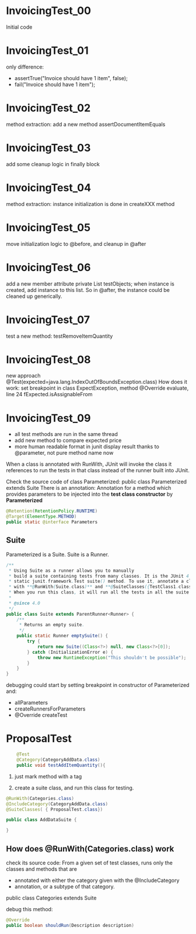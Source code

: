 # InvoicingTest_00

Initial code

# InvoicingTest_01

only difference:

* assertTrue("Invoice should have 1 item", false);
* fail("Invoice should have 1 item"); 

# InvoicingTest_02

method extraction: add a new method assertDocumentItemEquals

# InvoicingTest_03

add some cleanup logic in finally block

# InvoicingTest_04

method extraction: instance initialization is done in createXXX method

# InvoicingTest_05

move initialization logic to @before, and cleanup in @after

# InvoicingTest_06

add a new member attribute private List<Object> testObjects;
when instance is created, add instance to this list. So in @after, the instance could be 
cleaned up generically.

# InvoicingTest_07
test a new method: testRemoveItemQuantity

# InvoicingTest_08
new approach @Test(expected=java.lang.IndexOutOfBoundsException.class)
How does it work:
set breakpoint in class ExpectException, method @Override evaluate, line 24 fExpected.isAssignableFrom

# InvoicingTest_09

* all test methods are run in the same thread
* add new method to compare expected price
* more human readable format in junit display result thanks to @parameter, not pure method name now

When a class is annotated with RunWith, JUnit will invoke the class it references to run the
tests in that class instead of the runner built into JUnit.
 
Check the source code of class Parameterized:
public class Parameterized extends Suite
There is an annotation:
Annotation for a method which provides parameters to be injected into the **test class constructor** 
by **Parameterized**

```Java
@Retention(RetentionPolicy.RUNTIME)
@Target(ElementType.METHOD)
public static @interface Parameters
```

## Suite

Parameterized is a Suite. Suite is a Runner.

```Java
/**
 * Using Suite as a runner allows you to manually
 * build a suite containing tests from many classes. It is the JUnit 4 equivalent of the JUnit 3.8.x
 * static junit.framework.Test suite() method. To use it, annotate a class
 * with **@RunWith(Suite.class)** and **@SuiteClasses({TestClass1.class, ...})**.
 * When you run this class, it will run all the tests in all the suite classes.
 *
 * @since 4.0
 */
public class Suite extends ParentRunner<Runner> {
    /**
     * Returns an empty suite.
     */
    public static Runner emptySuite() {
        try {
            return new Suite((Class<?>) null, new Class<?>[0]);
        } catch (InitializationError e) {
            throw new RuntimeException("This shouldn't be possible");
        }
    }
}
```
debugging could start by setting breakpoint in constructor of Parameterized and:

* allParameters
* createRunnersForParameters
* @Override createTest

# ProposalTest 

```Java
	@Test
	@Category(CategoryAddData.class)
	public void testAddItemQuantity(){ 
```
1. just mark method with a tag

2. create a suite class, and run this class for testing.

```Java
@RunWith(Categories.class)  
@IncludeCategory(CategoryAddData.class)  
@SuiteClasses( { ProposalTest.class}) 

public class AddDataSuite {

}
```

## How does @RunWith(Categories.class) work

check its source code:
From a given set of test classes, runs only the classes and methods that are
 * annotated with either the category given with the @IncludeCategory
 * annotation, or a subtype of that category.
 
 public class Categories extends Suite
 
 debug this method:
 ```Java
 @Override
 public boolean shouldRun(Description description) 
 ```
 
        
 